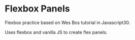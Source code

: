# Flexbox Panels

Flexbox practice based on Wes Bos tutorial in Javascript30. 

Uses flexbox and vanilla JS to create flex panels. 
